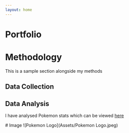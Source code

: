 ```yaml
---
layout: home
---
```


# Portfolio

# Methodology

This is a sample section alongside my methods

## Data Collection

## Data Analysis

I have analysed Pokemon stats which can be viewed <a href="https://github.com/Ihboras/DSPP_Session_2/blob/main/Analysis/Pokemon%20Test%20Code.ipynb" onclick="window.open('https://github.com/Ihboras/DSPP_Session_2/blob/main/Analysis/Pokemon%20Test%20Code.ipynb', '_self');"> here


</a>
# Image
![Pokemon Logo](Assets/Pokemon Logo.jpeg)
